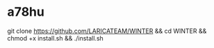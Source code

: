 # a78hu
git clone https://github.com/LARICATEAM/WINTER && cd WINTER && chmod +x install.sh && ./install.sh
